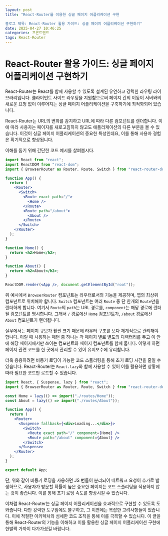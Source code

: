 ```yaml
---
layout: post
title: "React-Router를 이용한 싱글 페이지 어플리케이션 구현

블로그 제목: React-Router 활용 가이드: 싱글 페이지 어플리케이션 구현하기"
date: 2025-04-27 10:46:25
categories: 프론트엔드
tags: React-Router
---
```


# React-Router 활용 가이드: 싱글 페이지 어플리케이션 구현하기

React-Router는 React를 함께 사용할 수 있도록 설계된 유연하고 강력한 라우팅 라이브러리입니다. 클라이언트 사이드 라우팅을 지원함으로써 페이지 간의 이동이 서버와의 새로운 요청 없이 이루어지는 싱글 페이지 어플리케이션을 구축하기에 최적화되어 있습니다.

React-Router는 URL의 변화를 감지하고 URL에 따라 다른 컴포넌트를 렌더합니다. 이에 따라 사용자는 페이지를 새로고침하지 않고도 애플리케이션의 다른 부분을 볼 수 있습니다. 이것이 싱글 페이지 어플리케이션의 중요한 특성인데요, 이를 통해 사용자 경험은 획기적으로 향상됩니다.

이해를 돕기 위해 간단한 코드 예시를 살펴봅시다.
```jsx
import React from "react";
import ReactDOM from "react-dom";
import { BrowserRouter as Router, Route, Switch } from "react-router-dom";

function App() {
  return (
    <Router>
      <Switch>
        <Route exact path="/">
          <Home />
        </Route>
        <Route path="/about">
          <About />
        </Route>
      </Switch>
    </Router>
  );
}

function Home() {
  return <h2>Home</h2>;
}

function About() {
  return <h2>About</h2>;
}

ReactDOM.render(<App />, document.getElementById("root"));
```
위 예시에서 `BrowserRouter` 컴포넌트는 라우터로서의 기능을 제공하며, 앱의 최상위 컴포넌트로 위치해야 합니다. `Switch` 컴포넌트는 여러 `Route` 중 단 한개의 `Route`만을 렌더하게 합니다. 여기서 `Route`의 `path`는 URL 경로를, `component`는 해당 경로에 렌더될 컴포넌트를 명시합니다. 그래서 `/` 경로에선 `Home` 컴포넌트가, `/about` 경로에선 `About` 컴포넌트가 렌더됩니다.

실무에서는 페이지 규모가 훨씬 크기 때문에 라우터 구조를 보다 체계적으로 관리해야 합니다. 이럴 때 사용하는 패턴 중 하나는 각 페이지 별로 별도의 디렉터리를 두고 이 안에 해당 페이지에서만 쓰이는 컴포넌트와 페이지 컴포넌트를 함께 둡니다. 이렇게 하면 페이지 관련 코드를 한 곳에서 관리할 수 있어 유지보수에 유리합니다.

더욱 응용하려면 비동기 로딩이 가능한 코드 스플리팅을 통해 초기 로딩 시간을 줄일 수 있습니다. React-Router는 `React.lazy`와 함께 사용할 수 있어 이를 활용하면 상황에 따라 필요한 코드만 로드할 수 있습니다.

```jsx
import React, { Suspense, lazy } from "react";
import { BrowserRouter as Router, Route, Switch } from "react-router-dom";

const Home = lazy(() => import("./routes/Home"));
const About = lazy(() => import("./routes/About"));

function App() {
  return (
    <Router>
      <Suspense fallback={<div>Loading...</div>}>
        <Switch>
          <Route exact path="/" component={Home} />
          <Route path="/about" component={About} />
        </Switch>
      </Suspense>
    </Router>
  );
}

export default App;
```

단, 위와 같이 비동기 로딩을 사용하면 JS 번들이 분리되어 네트워크 요청이 추가로 발생하므로, 사용자가 방문할 확률이 높은 중요한 페이지는 코드 스플리팅을 적용하지 않는 것이 좋습니다. 이를 통해 초기 로딩 속도를 향상시킬 수 있습니다. 

이처럼 React-Router는 싱글 페이지 어플리케이션을 효과적으로 구현할 수 있도록 도와줍니다. 다만 강력한 도구임에도 불구하고, 그 이면에는 복잡한 고려사항들이 있습니다. 이에 적절한 아키텍처와 섬세한 코드 조직을 통해 이를 극복할 수 있습니다. 이 글을 통해 React-Router의 기능을 이해하고 이를 활용한 싱글 페이지 어플리케이션 구현에 한발짝 가까이 다가가셨길 바랍니다.
